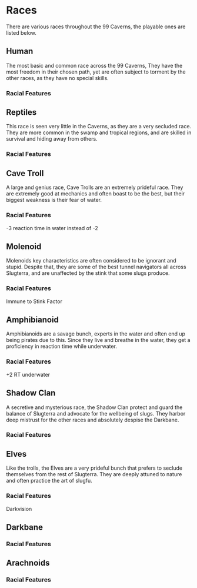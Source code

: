 # Races
There are various races throughout the 99 Caverns, the playable ones are listed below.
## Human 
The most basic and common race across the 99 Caverns, They have the most freedom in their chosen path, yet are often subject to torment by the other races, as they have no special skills.
### Racial Features

## Reptiles
This race is seen very little in the Caverns, as they are a very secluded race. They are more common in the swamp and tropical regions, and are skilled in survival and hiding away from others.
### Racial Features

## Cave Troll
A large and genius race, Cave Trolls are an extremely prideful race. They are extremely good at mechanics and often boast to be the best, but their biggest weakness is their fear of water.
### Racial Features
-3 reaction time in water instead of -2

## Molenoid
Molenoids key characteristics are often considered to be ignorant and stupid. Despite that, they are some of the best tunnel navigators all across Slugterra, and are unaffected by the stink that some slugs produce.
### Racial Features
Immune to Stink Factor

## Amphibianoid
Amphibianoids are a savage bunch, experts in the water and often end up being pirates due to this. Since they live and breathe in the water, they get a proficiency in reaction time while underwater.
### Racial Features
+2 RT underwater

## Shadow Clan
A secretive and mysterious race, the Shadow Clan protect and guard the balance of Slugterra and advocate for the wellbeing  of slugs. They harbor deep mistrust for the other races and absolutely despise the Darkbane.
### Racial Features

## Elves
Like the trolls, the Elves are a very prideful bunch that prefers to seclude themselves from the rest of Slugterra. They are deeply attuned to nature and often practice the art of slugfu.
### Racial Features
Darkvision

## Darkbane

### Racial Features

## Arachnoids
### Racial Features
